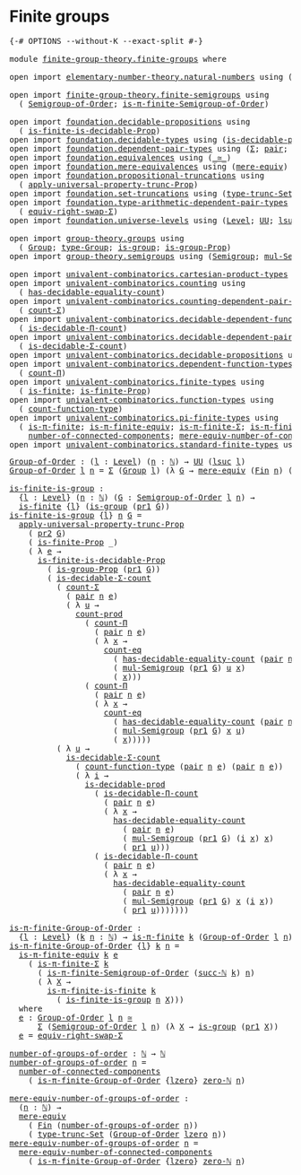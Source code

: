 # Finite groups

<pre class="Agda"><a id="26" class="Symbol">{-#</a> <a id="30" class="Keyword">OPTIONS</a> <a id="38" class="Pragma">--without-K</a> <a id="50" class="Pragma">--exact-split</a> <a id="64" class="Symbol">#-}</a>

<a id="69" class="Keyword">module</a> <a id="76" href="finite-group-theory.finite-groups.html" class="Module">finite-group-theory.finite-groups</a> <a id="110" class="Keyword">where</a>

<a id="117" class="Keyword">open</a> <a id="122" class="Keyword">import</a> <a id="129" href="elementary-number-theory.natural-numbers.html" class="Module">elementary-number-theory.natural-numbers</a> <a id="170" class="Keyword">using</a> <a id="176" class="Symbol">(</a><a id="177" href="elementary-number-theory.natural-numbers.html#1548" class="Datatype">ℕ</a><a id="178" class="Symbol">;</a> <a id="180" href="elementary-number-theory.natural-numbers.html#1582" class="InductiveConstructor">succ-ℕ</a><a id="186" class="Symbol">;</a> <a id="188" href="elementary-number-theory.natural-numbers.html#1569" class="InductiveConstructor">zero-ℕ</a><a id="194" class="Symbol">)</a>

<a id="197" class="Keyword">open</a> <a id="202" class="Keyword">import</a> <a id="209" href="finite-group-theory.finite-semigroups.html" class="Module">finite-group-theory.finite-semigroups</a> <a id="247" class="Keyword">using</a>
  <a id="255" class="Symbol">(</a> <a id="257" href="finite-group-theory.finite-semigroups.html#2195" class="Function">Semigroup-of-Order</a><a id="275" class="Symbol">;</a> <a id="277" href="finite-group-theory.finite-semigroups.html#3278" class="Function">is-π-finite-Semigroup-of-Order</a><a id="307" class="Symbol">)</a>

<a id="310" class="Keyword">open</a> <a id="315" class="Keyword">import</a> <a id="322" href="foundation.decidable-propositions.html" class="Module">foundation.decidable-propositions</a> <a id="356" class="Keyword">using</a>
  <a id="364" class="Symbol">(</a> <a id="366" href="foundation.decidable-propositions.html#8941" class="Function">is-finite-is-decidable-Prop</a><a id="393" class="Symbol">)</a>
<a id="395" class="Keyword">open</a> <a id="400" class="Keyword">import</a> <a id="407" href="foundation.decidable-types.html" class="Module">foundation.decidable-types</a> <a id="434" class="Keyword">using</a> <a id="440" class="Symbol">(</a><a id="441" href="foundation.decidable-types.html#3314" class="Function">is-decidable-prod</a><a id="458" class="Symbol">)</a>
<a id="460" class="Keyword">open</a> <a id="465" class="Keyword">import</a> <a id="472" href="foundation.dependent-pair-types.html" class="Module">foundation.dependent-pair-types</a> <a id="504" class="Keyword">using</a> <a id="510" class="Symbol">(</a><a id="511" href="foundation-core.dependent-pair-types.html#515" class="Record">Σ</a><a id="512" class="Symbol">;</a> <a id="514" href="foundation-core.dependent-pair-types.html#588" class="InductiveConstructor">pair</a><a id="518" class="Symbol">;</a> <a id="520" href="foundation-core.dependent-pair-types.html#605" class="Field">pr1</a><a id="523" class="Symbol">;</a> <a id="525" href="foundation-core.dependent-pair-types.html#617" class="Field">pr2</a><a id="528" class="Symbol">)</a>
<a id="530" class="Keyword">open</a> <a id="535" class="Keyword">import</a> <a id="542" href="foundation.equivalences.html" class="Module">foundation.equivalences</a> <a id="566" class="Keyword">using</a> <a id="572" class="Symbol">(</a><a id="573" href="foundation-core.equivalences.html#1621" class="Function Operator">_≃_</a><a id="576" class="Symbol">)</a>
<a id="578" class="Keyword">open</a> <a id="583" class="Keyword">import</a> <a id="590" href="foundation.mere-equivalences.html" class="Module">foundation.mere-equivalences</a> <a id="619" class="Keyword">using</a> <a id="625" class="Symbol">(</a><a id="626" href="foundation.mere-equivalences.html#1415" class="Function">mere-equiv</a><a id="636" class="Symbol">)</a>
<a id="638" class="Keyword">open</a> <a id="643" class="Keyword">import</a> <a id="650" href="foundation.propositional-truncations.html" class="Module">foundation.propositional-truncations</a> <a id="687" class="Keyword">using</a>
  <a id="695" class="Symbol">(</a> <a id="697" href="foundation.propositional-truncations.html#5775" class="Function">apply-universal-property-trunc-Prop</a><a id="732" class="Symbol">)</a>
<a id="734" class="Keyword">open</a> <a id="739" class="Keyword">import</a> <a id="746" href="foundation.set-truncations.html" class="Module">foundation.set-truncations</a> <a id="773" class="Keyword">using</a> <a id="779" class="Symbol">(</a><a id="780" href="foundation.set-truncations.html#4010" class="Function">type-trunc-Set</a><a id="794" class="Symbol">)</a>
<a id="796" class="Keyword">open</a> <a id="801" class="Keyword">import</a> <a id="808" href="foundation.type-arithmetic-dependent-pair-types.html" class="Module">foundation.type-arithmetic-dependent-pair-types</a> <a id="856" class="Keyword">using</a>
  <a id="864" class="Symbol">(</a> <a id="866" href="foundation-core.type-arithmetic-dependent-pair-types.html#11376" class="Function">equiv-right-swap-Σ</a><a id="884" class="Symbol">)</a>
<a id="886" class="Keyword">open</a> <a id="891" class="Keyword">import</a> <a id="898" href="foundation.universe-levels.html" class="Module">foundation.universe-levels</a> <a id="925" class="Keyword">using</a> <a id="931" class="Symbol">(</a><a id="932" href="Agda.Primitive.html#597" class="Postulate">Level</a><a id="937" class="Symbol">;</a> <a id="939" href="foundation-core.universe-levels.html#235" class="Primitive">UU</a><a id="941" class="Symbol">;</a> <a id="943" href="Agda.Primitive.html#780" class="Primitive">lsuc</a><a id="947" class="Symbol">;</a> <a id="949" href="Agda.Primitive.html#764" class="Primitive">lzero</a><a id="954" class="Symbol">)</a>

<a id="957" class="Keyword">open</a> <a id="962" class="Keyword">import</a> <a id="969" href="group-theory.groups.html" class="Module">group-theory.groups</a> <a id="989" class="Keyword">using</a>
  <a id="997" class="Symbol">(</a> <a id="999" href="group-theory.groups.html#2750" class="Function">Group</a><a id="1004" class="Symbol">;</a> <a id="1006" href="group-theory.groups.html#2993" class="Function">type-Group</a><a id="1016" class="Symbol">;</a> <a id="1018" href="group-theory.groups.html#2608" class="Function">is-group</a><a id="1026" class="Symbol">;</a> <a id="1028" href="group-theory.groups.html#10692" class="Function">is-group-Prop</a><a id="1041" class="Symbol">)</a>
<a id="1043" class="Keyword">open</a> <a id="1048" class="Keyword">import</a> <a id="1055" href="group-theory.semigroups.html" class="Module">group-theory.semigroups</a> <a id="1079" class="Keyword">using</a> <a id="1085" class="Symbol">(</a><a id="1086" href="group-theory.semigroups.html#750" class="Function">Semigroup</a><a id="1095" class="Symbol">;</a> <a id="1097" href="group-theory.semigroups.html#1228" class="Function">mul-Semigroup</a><a id="1110" class="Symbol">)</a>

<a id="1113" class="Keyword">open</a> <a id="1118" class="Keyword">import</a> <a id="1125" href="univalent-combinatorics.cartesian-product-types.html" class="Module">univalent-combinatorics.cartesian-product-types</a> <a id="1173" class="Keyword">using</a> <a id="1179" class="Symbol">(</a><a id="1180" href="univalent-combinatorics.cartesian-product-types.html#3156" class="Function">count-prod</a><a id="1190" class="Symbol">)</a>
<a id="1192" class="Keyword">open</a> <a id="1197" class="Keyword">import</a> <a id="1204" href="univalent-combinatorics.counting.html" class="Module">univalent-combinatorics.counting</a> <a id="1237" class="Keyword">using</a>
  <a id="1245" class="Symbol">(</a> <a id="1247" href="univalent-combinatorics.counting.html#6218" class="Function">has-decidable-equality-count</a><a id="1275" class="Symbol">)</a>
<a id="1277" class="Keyword">open</a> <a id="1282" class="Keyword">import</a> <a id="1289" href="univalent-combinatorics.counting-dependent-pair-types.html" class="Module">univalent-combinatorics.counting-dependent-pair-types</a> <a id="1343" class="Keyword">using</a>
  <a id="1351" class="Symbol">(</a> <a id="1353" href="univalent-combinatorics.counting-dependent-pair-types.html#3958" class="Function">count-Σ</a><a id="1360" class="Symbol">)</a>
<a id="1362" class="Keyword">open</a> <a id="1367" class="Keyword">import</a> <a id="1374" href="univalent-combinatorics.decidable-dependent-function-types.html" class="Module">univalent-combinatorics.decidable-dependent-function-types</a> <a id="1433" class="Keyword">using</a>
  <a id="1441" class="Symbol">(</a> <a id="1443" href="univalent-combinatorics.decidable-dependent-function-types.html#1760" class="Function">is-decidable-Π-count</a><a id="1463" class="Symbol">)</a>
<a id="1465" class="Keyword">open</a> <a id="1470" class="Keyword">import</a> <a id="1477" href="univalent-combinatorics.decidable-dependent-pair-types.html" class="Module">univalent-combinatorics.decidable-dependent-pair-types</a> <a id="1532" class="Keyword">using</a>
  <a id="1540" class="Symbol">(</a> <a id="1542" href="univalent-combinatorics.decidable-dependent-pair-types.html#1954" class="Function">is-decidable-Σ-count</a><a id="1562" class="Symbol">)</a>
<a id="1564" class="Keyword">open</a> <a id="1569" class="Keyword">import</a> <a id="1576" href="univalent-combinatorics.decidable-propositions.html" class="Module">univalent-combinatorics.decidable-propositions</a> <a id="1623" class="Keyword">using</a> <a id="1629" class="Symbol">(</a><a id="1630" href="univalent-combinatorics.decidable-propositions.html#2356" class="Function">count-eq</a><a id="1638" class="Symbol">)</a>
<a id="1640" class="Keyword">open</a> <a id="1645" class="Keyword">import</a> <a id="1652" href="univalent-combinatorics.dependent-function-types.html" class="Module">univalent-combinatorics.dependent-function-types</a> <a id="1701" class="Keyword">using</a>
  <a id="1709" class="Symbol">(</a> <a id="1711" href="univalent-combinatorics.dependent-function-types.html#2399" class="Function">count-Π</a><a id="1718" class="Symbol">)</a>
<a id="1720" class="Keyword">open</a> <a id="1725" class="Keyword">import</a> <a id="1732" href="univalent-combinatorics.finite-types.html" class="Module">univalent-combinatorics.finite-types</a> <a id="1769" class="Keyword">using</a>
  <a id="1777" class="Symbol">(</a> <a id="1779" href="univalent-combinatorics.finite-types.html#4139" class="Function">is-finite</a><a id="1788" class="Symbol">;</a> <a id="1790" href="univalent-combinatorics.finite-types.html#4048" class="Function">is-finite-Prop</a><a id="1804" class="Symbol">)</a>
<a id="1806" class="Keyword">open</a> <a id="1811" class="Keyword">import</a> <a id="1818" href="univalent-combinatorics.function-types.html" class="Module">univalent-combinatorics.function-types</a> <a id="1857" class="Keyword">using</a>
  <a id="1865" class="Symbol">(</a> <a id="1867" href="univalent-combinatorics.function-types.html#980" class="Function">count-function-type</a><a id="1886" class="Symbol">)</a>
<a id="1888" class="Keyword">open</a> <a id="1893" class="Keyword">import</a> <a id="1900" href="univalent-combinatorics.pi-finite-types.html" class="Module">univalent-combinatorics.pi-finite-types</a> <a id="1940" class="Keyword">using</a>
  <a id="1948" class="Symbol">(</a> <a id="1950" href="univalent-combinatorics.pi-finite-types.html#8794" class="Function">is-π-finite</a><a id="1961" class="Symbol">;</a> <a id="1963" href="univalent-combinatorics.pi-finite-types.html#11000" class="Function">is-π-finite-equiv</a><a id="1980" class="Symbol">;</a> <a id="1982" href="univalent-combinatorics.pi-finite-types.html#34761" class="Function">is-π-finite-Σ</a><a id="1995" class="Symbol">;</a> <a id="1997" href="univalent-combinatorics.pi-finite-types.html#14779" class="Function">is-π-finite-is-finite</a><a id="2018" class="Symbol">;</a>
    <a id="2024" href="univalent-combinatorics.pi-finite-types.html#8072" class="Function">number-of-connected-components</a><a id="2054" class="Symbol">;</a> <a id="2056" href="univalent-combinatorics.pi-finite-types.html#8237" class="Function">mere-equiv-number-of-connected-components</a><a id="2097" class="Symbol">)</a>
<a id="2099" class="Keyword">open</a> <a id="2104" class="Keyword">import</a> <a id="2111" href="univalent-combinatorics.standard-finite-types.html" class="Module">univalent-combinatorics.standard-finite-types</a> <a id="2157" class="Keyword">using</a> <a id="2163" class="Symbol">(</a><a id="2164" href="univalent-combinatorics.standard-finite-types.html#2392" class="Function">Fin</a><a id="2167" class="Symbol">)</a>
</pre>
<pre class="Agda"><a id="Group-of-Order"></a><a id="2182" href="finite-group-theory.finite-groups.html#2182" class="Function">Group-of-Order</a> <a id="2197" class="Symbol">:</a> <a id="2199" class="Symbol">(</a><a id="2200" href="finite-group-theory.finite-groups.html#2200" class="Bound">l</a> <a id="2202" class="Symbol">:</a> <a id="2204" href="Agda.Primitive.html#597" class="Postulate">Level</a><a id="2209" class="Symbol">)</a> <a id="2211" class="Symbol">(</a><a id="2212" href="finite-group-theory.finite-groups.html#2212" class="Bound">n</a> <a id="2214" class="Symbol">:</a> <a id="2216" href="elementary-number-theory.natural-numbers.html#1548" class="Datatype">ℕ</a><a id="2217" class="Symbol">)</a> <a id="2219" class="Symbol">→</a> <a id="2221" href="foundation-core.universe-levels.html#235" class="Primitive">UU</a> <a id="2224" class="Symbol">(</a><a id="2225" href="Agda.Primitive.html#780" class="Primitive">lsuc</a> <a id="2230" href="finite-group-theory.finite-groups.html#2200" class="Bound">l</a><a id="2231" class="Symbol">)</a>
<a id="2233" href="finite-group-theory.finite-groups.html#2182" class="Function">Group-of-Order</a> <a id="2248" href="finite-group-theory.finite-groups.html#2248" class="Bound">l</a> <a id="2250" href="finite-group-theory.finite-groups.html#2250" class="Bound">n</a> <a id="2252" class="Symbol">=</a> <a id="2254" href="foundation-core.dependent-pair-types.html#515" class="Record">Σ</a> <a id="2256" class="Symbol">(</a><a id="2257" href="group-theory.groups.html#2750" class="Function">Group</a> <a id="2263" href="finite-group-theory.finite-groups.html#2248" class="Bound">l</a><a id="2264" class="Symbol">)</a> <a id="2266" class="Symbol">(λ</a> <a id="2269" href="finite-group-theory.finite-groups.html#2269" class="Bound">G</a> <a id="2271" class="Symbol">→</a> <a id="2273" href="foundation.mere-equivalences.html#1415" class="Function">mere-equiv</a> <a id="2284" class="Symbol">(</a><a id="2285" href="univalent-combinatorics.standard-finite-types.html#2392" class="Function">Fin</a> <a id="2289" href="finite-group-theory.finite-groups.html#2250" class="Bound">n</a><a id="2290" class="Symbol">)</a> <a id="2292" class="Symbol">(</a><a id="2293" href="group-theory.groups.html#2993" class="Function">type-Group</a> <a id="2304" href="finite-group-theory.finite-groups.html#2269" class="Bound">G</a><a id="2305" class="Symbol">))</a>

<a id="is-finite-is-group"></a><a id="2309" href="finite-group-theory.finite-groups.html#2309" class="Function">is-finite-is-group</a> <a id="2328" class="Symbol">:</a>
  <a id="2332" class="Symbol">{</a><a id="2333" href="finite-group-theory.finite-groups.html#2333" class="Bound">l</a> <a id="2335" class="Symbol">:</a> <a id="2337" href="Agda.Primitive.html#597" class="Postulate">Level</a><a id="2342" class="Symbol">}</a> <a id="2344" class="Symbol">(</a><a id="2345" href="finite-group-theory.finite-groups.html#2345" class="Bound">n</a> <a id="2347" class="Symbol">:</a> <a id="2349" href="elementary-number-theory.natural-numbers.html#1548" class="Datatype">ℕ</a><a id="2350" class="Symbol">)</a> <a id="2352" class="Symbol">(</a><a id="2353" href="finite-group-theory.finite-groups.html#2353" class="Bound">G</a> <a id="2355" class="Symbol">:</a> <a id="2357" href="finite-group-theory.finite-semigroups.html#2195" class="Function">Semigroup-of-Order</a> <a id="2376" href="finite-group-theory.finite-groups.html#2333" class="Bound">l</a> <a id="2378" href="finite-group-theory.finite-groups.html#2345" class="Bound">n</a><a id="2379" class="Symbol">)</a> <a id="2381" class="Symbol">→</a>
  <a id="2385" href="univalent-combinatorics.finite-types.html#4139" class="Function">is-finite</a> <a id="2395" class="Symbol">{</a><a id="2396" href="finite-group-theory.finite-groups.html#2333" class="Bound">l</a><a id="2397" class="Symbol">}</a> <a id="2399" class="Symbol">(</a><a id="2400" href="group-theory.groups.html#2608" class="Function">is-group</a> <a id="2409" class="Symbol">(</a><a id="2410" href="foundation-core.dependent-pair-types.html#605" class="Field">pr1</a> <a id="2414" href="finite-group-theory.finite-groups.html#2353" class="Bound">G</a><a id="2415" class="Symbol">))</a>
<a id="2418" href="finite-group-theory.finite-groups.html#2309" class="Function">is-finite-is-group</a> <a id="2437" class="Symbol">{</a><a id="2438" href="finite-group-theory.finite-groups.html#2438" class="Bound">l</a><a id="2439" class="Symbol">}</a> <a id="2441" href="finite-group-theory.finite-groups.html#2441" class="Bound">n</a> <a id="2443" href="finite-group-theory.finite-groups.html#2443" class="Bound">G</a> <a id="2445" class="Symbol">=</a>
  <a id="2449" href="foundation.propositional-truncations.html#5775" class="Function">apply-universal-property-trunc-Prop</a>
    <a id="2489" class="Symbol">(</a> <a id="2491" href="foundation-core.dependent-pair-types.html#617" class="Field">pr2</a> <a id="2495" href="finite-group-theory.finite-groups.html#2443" class="Bound">G</a><a id="2496" class="Symbol">)</a>
    <a id="2502" class="Symbol">(</a> <a id="2504" href="univalent-combinatorics.finite-types.html#4048" class="Function">is-finite-Prop</a> <a id="2519" class="Symbol">_)</a>
    <a id="2526" class="Symbol">(</a> <a id="2528" class="Symbol">λ</a> <a id="2530" href="finite-group-theory.finite-groups.html#2530" class="Bound">e</a> <a id="2532" class="Symbol">→</a>
      <a id="2540" href="foundation.decidable-propositions.html#8941" class="Function">is-finite-is-decidable-Prop</a>
        <a id="2576" class="Symbol">(</a> <a id="2578" href="group-theory.groups.html#10692" class="Function">is-group-Prop</a> <a id="2592" class="Symbol">(</a><a id="2593" href="foundation-core.dependent-pair-types.html#605" class="Field">pr1</a> <a id="2597" href="finite-group-theory.finite-groups.html#2443" class="Bound">G</a><a id="2598" class="Symbol">))</a>
        <a id="2609" class="Symbol">(</a> <a id="2611" href="univalent-combinatorics.decidable-dependent-pair-types.html#1954" class="Function">is-decidable-Σ-count</a>
          <a id="2642" class="Symbol">(</a> <a id="2644" href="univalent-combinatorics.counting-dependent-pair-types.html#3958" class="Function">count-Σ</a>
            <a id="2664" class="Symbol">(</a> <a id="2666" href="foundation-core.dependent-pair-types.html#588" class="InductiveConstructor">pair</a> <a id="2671" href="finite-group-theory.finite-groups.html#2441" class="Bound">n</a> <a id="2673" href="finite-group-theory.finite-groups.html#2530" class="Bound">e</a><a id="2674" class="Symbol">)</a>
            <a id="2688" class="Symbol">(</a> <a id="2690" class="Symbol">λ</a> <a id="2692" href="finite-group-theory.finite-groups.html#2692" class="Bound">u</a> <a id="2694" class="Symbol">→</a>
              <a id="2710" href="univalent-combinatorics.cartesian-product-types.html#3156" class="Function">count-prod</a>
                <a id="2737" class="Symbol">(</a> <a id="2739" href="univalent-combinatorics.dependent-function-types.html#2399" class="Function">count-Π</a>
                  <a id="2765" class="Symbol">(</a> <a id="2767" href="foundation-core.dependent-pair-types.html#588" class="InductiveConstructor">pair</a> <a id="2772" href="finite-group-theory.finite-groups.html#2441" class="Bound">n</a> <a id="2774" href="finite-group-theory.finite-groups.html#2530" class="Bound">e</a><a id="2775" class="Symbol">)</a>
                  <a id="2795" class="Symbol">(</a> <a id="2797" class="Symbol">λ</a> <a id="2799" href="finite-group-theory.finite-groups.html#2799" class="Bound">x</a> <a id="2801" class="Symbol">→</a>
                    <a id="2823" href="univalent-combinatorics.decidable-propositions.html#2356" class="Function">count-eq</a>
                      <a id="2854" class="Symbol">(</a> <a id="2856" href="univalent-combinatorics.counting.html#6218" class="Function">has-decidable-equality-count</a> <a id="2885" class="Symbol">(</a><a id="2886" href="foundation-core.dependent-pair-types.html#588" class="InductiveConstructor">pair</a> <a id="2891" href="finite-group-theory.finite-groups.html#2441" class="Bound">n</a> <a id="2893" href="finite-group-theory.finite-groups.html#2530" class="Bound">e</a><a id="2894" class="Symbol">))</a>
                      <a id="2919" class="Symbol">(</a> <a id="2921" href="group-theory.semigroups.html#1228" class="Function">mul-Semigroup</a> <a id="2935" class="Symbol">(</a><a id="2936" href="foundation-core.dependent-pair-types.html#605" class="Field">pr1</a> <a id="2940" href="finite-group-theory.finite-groups.html#2443" class="Bound">G</a><a id="2941" class="Symbol">)</a> <a id="2943" href="finite-group-theory.finite-groups.html#2692" class="Bound">u</a> <a id="2945" href="finite-group-theory.finite-groups.html#2799" class="Bound">x</a><a id="2946" class="Symbol">)</a>
                      <a id="2970" class="Symbol">(</a> <a id="2972" href="finite-group-theory.finite-groups.html#2799" class="Bound">x</a><a id="2973" class="Symbol">)))</a>
                <a id="2993" class="Symbol">(</a> <a id="2995" href="univalent-combinatorics.dependent-function-types.html#2399" class="Function">count-Π</a>
                  <a id="3021" class="Symbol">(</a> <a id="3023" href="foundation-core.dependent-pair-types.html#588" class="InductiveConstructor">pair</a> <a id="3028" href="finite-group-theory.finite-groups.html#2441" class="Bound">n</a> <a id="3030" href="finite-group-theory.finite-groups.html#2530" class="Bound">e</a><a id="3031" class="Symbol">)</a>
                  <a id="3051" class="Symbol">(</a> <a id="3053" class="Symbol">λ</a> <a id="3055" href="finite-group-theory.finite-groups.html#3055" class="Bound">x</a> <a id="3057" class="Symbol">→</a>
                    <a id="3079" href="univalent-combinatorics.decidable-propositions.html#2356" class="Function">count-eq</a>
                      <a id="3110" class="Symbol">(</a> <a id="3112" href="univalent-combinatorics.counting.html#6218" class="Function">has-decidable-equality-count</a> <a id="3141" class="Symbol">(</a><a id="3142" href="foundation-core.dependent-pair-types.html#588" class="InductiveConstructor">pair</a> <a id="3147" href="finite-group-theory.finite-groups.html#2441" class="Bound">n</a> <a id="3149" href="finite-group-theory.finite-groups.html#2530" class="Bound">e</a><a id="3150" class="Symbol">))</a>
                      <a id="3175" class="Symbol">(</a> <a id="3177" href="group-theory.semigroups.html#1228" class="Function">mul-Semigroup</a> <a id="3191" class="Symbol">(</a><a id="3192" href="foundation-core.dependent-pair-types.html#605" class="Field">pr1</a> <a id="3196" href="finite-group-theory.finite-groups.html#2443" class="Bound">G</a><a id="3197" class="Symbol">)</a> <a id="3199" href="finite-group-theory.finite-groups.html#3055" class="Bound">x</a> <a id="3201" href="finite-group-theory.finite-groups.html#2692" class="Bound">u</a><a id="3202" class="Symbol">)</a>
                      <a id="3226" class="Symbol">(</a> <a id="3228" href="finite-group-theory.finite-groups.html#3055" class="Bound">x</a><a id="3229" class="Symbol">)))))</a>
          <a id="3245" class="Symbol">(</a> <a id="3247" class="Symbol">λ</a> <a id="3249" href="finite-group-theory.finite-groups.html#3249" class="Bound">u</a> <a id="3251" class="Symbol">→</a>
            <a id="3265" href="univalent-combinatorics.decidable-dependent-pair-types.html#1954" class="Function">is-decidable-Σ-count</a>
              <a id="3300" class="Symbol">(</a> <a id="3302" href="univalent-combinatorics.function-types.html#980" class="Function">count-function-type</a> <a id="3322" class="Symbol">(</a><a id="3323" href="foundation-core.dependent-pair-types.html#588" class="InductiveConstructor">pair</a> <a id="3328" href="finite-group-theory.finite-groups.html#2441" class="Bound">n</a> <a id="3330" href="finite-group-theory.finite-groups.html#2530" class="Bound">e</a><a id="3331" class="Symbol">)</a> <a id="3333" class="Symbol">(</a><a id="3334" href="foundation-core.dependent-pair-types.html#588" class="InductiveConstructor">pair</a> <a id="3339" href="finite-group-theory.finite-groups.html#2441" class="Bound">n</a> <a id="3341" href="finite-group-theory.finite-groups.html#2530" class="Bound">e</a><a id="3342" class="Symbol">))</a>
              <a id="3359" class="Symbol">(</a> <a id="3361" class="Symbol">λ</a> <a id="3363" href="finite-group-theory.finite-groups.html#3363" class="Bound">i</a> <a id="3365" class="Symbol">→</a>
                <a id="3383" href="foundation.decidable-types.html#3314" class="Function">is-decidable-prod</a>
                  <a id="3419" class="Symbol">(</a> <a id="3421" href="univalent-combinatorics.decidable-dependent-function-types.html#1760" class="Function">is-decidable-Π-count</a>
                    <a id="3462" class="Symbol">(</a> <a id="3464" href="foundation-core.dependent-pair-types.html#588" class="InductiveConstructor">pair</a> <a id="3469" href="finite-group-theory.finite-groups.html#2441" class="Bound">n</a> <a id="3471" href="finite-group-theory.finite-groups.html#2530" class="Bound">e</a><a id="3472" class="Symbol">)</a>
                    <a id="3494" class="Symbol">(</a> <a id="3496" class="Symbol">λ</a> <a id="3498" href="finite-group-theory.finite-groups.html#3498" class="Bound">x</a> <a id="3500" class="Symbol">→</a>
                      <a id="3524" href="univalent-combinatorics.counting.html#6218" class="Function">has-decidable-equality-count</a>
                        <a id="3577" class="Symbol">(</a> <a id="3579" href="foundation-core.dependent-pair-types.html#588" class="InductiveConstructor">pair</a> <a id="3584" href="finite-group-theory.finite-groups.html#2441" class="Bound">n</a> <a id="3586" href="finite-group-theory.finite-groups.html#2530" class="Bound">e</a><a id="3587" class="Symbol">)</a>
                        <a id="3613" class="Symbol">(</a> <a id="3615" href="group-theory.semigroups.html#1228" class="Function">mul-Semigroup</a> <a id="3629" class="Symbol">(</a><a id="3630" href="foundation-core.dependent-pair-types.html#605" class="Field">pr1</a> <a id="3634" href="finite-group-theory.finite-groups.html#2443" class="Bound">G</a><a id="3635" class="Symbol">)</a> <a id="3637" class="Symbol">(</a><a id="3638" href="finite-group-theory.finite-groups.html#3363" class="Bound">i</a> <a id="3640" href="finite-group-theory.finite-groups.html#3498" class="Bound">x</a><a id="3641" class="Symbol">)</a> <a id="3643" href="finite-group-theory.finite-groups.html#3498" class="Bound">x</a><a id="3644" class="Symbol">)</a>
                        <a id="3670" class="Symbol">(</a> <a id="3672" href="foundation-core.dependent-pair-types.html#605" class="Field">pr1</a> <a id="3676" href="finite-group-theory.finite-groups.html#3249" class="Bound">u</a><a id="3677" class="Symbol">)))</a>
                  <a id="3699" class="Symbol">(</a> <a id="3701" href="univalent-combinatorics.decidable-dependent-function-types.html#1760" class="Function">is-decidable-Π-count</a>
                    <a id="3742" class="Symbol">(</a> <a id="3744" href="foundation-core.dependent-pair-types.html#588" class="InductiveConstructor">pair</a> <a id="3749" href="finite-group-theory.finite-groups.html#2441" class="Bound">n</a> <a id="3751" href="finite-group-theory.finite-groups.html#2530" class="Bound">e</a><a id="3752" class="Symbol">)</a>
                    <a id="3774" class="Symbol">(</a> <a id="3776" class="Symbol">λ</a> <a id="3778" href="finite-group-theory.finite-groups.html#3778" class="Bound">x</a> <a id="3780" class="Symbol">→</a>
                      <a id="3804" href="univalent-combinatorics.counting.html#6218" class="Function">has-decidable-equality-count</a>
                        <a id="3857" class="Symbol">(</a> <a id="3859" href="foundation-core.dependent-pair-types.html#588" class="InductiveConstructor">pair</a> <a id="3864" href="finite-group-theory.finite-groups.html#2441" class="Bound">n</a> <a id="3866" href="finite-group-theory.finite-groups.html#2530" class="Bound">e</a><a id="3867" class="Symbol">)</a>
                        <a id="3893" class="Symbol">(</a> <a id="3895" href="group-theory.semigroups.html#1228" class="Function">mul-Semigroup</a> <a id="3909" class="Symbol">(</a><a id="3910" href="foundation-core.dependent-pair-types.html#605" class="Field">pr1</a> <a id="3914" href="finite-group-theory.finite-groups.html#2443" class="Bound">G</a><a id="3915" class="Symbol">)</a> <a id="3917" href="finite-group-theory.finite-groups.html#3778" class="Bound">x</a> <a id="3919" class="Symbol">(</a><a id="3920" href="finite-group-theory.finite-groups.html#3363" class="Bound">i</a> <a id="3922" href="finite-group-theory.finite-groups.html#3778" class="Bound">x</a><a id="3923" class="Symbol">))</a>
                        <a id="3950" class="Symbol">(</a> <a id="3952" href="foundation-core.dependent-pair-types.html#605" class="Field">pr1</a> <a id="3956" href="finite-group-theory.finite-groups.html#3249" class="Bound">u</a><a id="3957" class="Symbol">)))))))</a>

<a id="is-π-finite-Group-of-Order"></a><a id="3966" href="finite-group-theory.finite-groups.html#3966" class="Function">is-π-finite-Group-of-Order</a> <a id="3993" class="Symbol">:</a>
  <a id="3997" class="Symbol">{</a><a id="3998" href="finite-group-theory.finite-groups.html#3998" class="Bound">l</a> <a id="4000" class="Symbol">:</a> <a id="4002" href="Agda.Primitive.html#597" class="Postulate">Level</a><a id="4007" class="Symbol">}</a> <a id="4009" class="Symbol">(</a><a id="4010" href="finite-group-theory.finite-groups.html#4010" class="Bound">k</a> <a id="4012" href="finite-group-theory.finite-groups.html#4012" class="Bound">n</a> <a id="4014" class="Symbol">:</a> <a id="4016" href="elementary-number-theory.natural-numbers.html#1548" class="Datatype">ℕ</a><a id="4017" class="Symbol">)</a> <a id="4019" class="Symbol">→</a> <a id="4021" href="univalent-combinatorics.pi-finite-types.html#8794" class="Function">is-π-finite</a> <a id="4033" href="finite-group-theory.finite-groups.html#4010" class="Bound">k</a> <a id="4035" class="Symbol">(</a><a id="4036" href="finite-group-theory.finite-groups.html#2182" class="Function">Group-of-Order</a> <a id="4051" href="finite-group-theory.finite-groups.html#3998" class="Bound">l</a> <a id="4053" href="finite-group-theory.finite-groups.html#4012" class="Bound">n</a><a id="4054" class="Symbol">)</a>
<a id="4056" href="finite-group-theory.finite-groups.html#3966" class="Function">is-π-finite-Group-of-Order</a> <a id="4083" class="Symbol">{</a><a id="4084" href="finite-group-theory.finite-groups.html#4084" class="Bound">l</a><a id="4085" class="Symbol">}</a> <a id="4087" href="finite-group-theory.finite-groups.html#4087" class="Bound">k</a> <a id="4089" href="finite-group-theory.finite-groups.html#4089" class="Bound">n</a> <a id="4091" class="Symbol">=</a>
  <a id="4095" href="univalent-combinatorics.pi-finite-types.html#11000" class="Function">is-π-finite-equiv</a> <a id="4113" href="finite-group-theory.finite-groups.html#4087" class="Bound">k</a> <a id="4115" href="finite-group-theory.finite-groups.html#4286" class="Function">e</a>
    <a id="4121" class="Symbol">(</a> <a id="4123" href="univalent-combinatorics.pi-finite-types.html#34761" class="Function">is-π-finite-Σ</a> <a id="4137" href="finite-group-theory.finite-groups.html#4087" class="Bound">k</a>
      <a id="4145" class="Symbol">(</a> <a id="4147" href="finite-group-theory.finite-semigroups.html#3278" class="Function">is-π-finite-Semigroup-of-Order</a> <a id="4178" class="Symbol">(</a><a id="4179" href="elementary-number-theory.natural-numbers.html#1582" class="InductiveConstructor">succ-ℕ</a> <a id="4186" href="finite-group-theory.finite-groups.html#4087" class="Bound">k</a><a id="4187" class="Symbol">)</a> <a id="4189" href="finite-group-theory.finite-groups.html#4089" class="Bound">n</a><a id="4190" class="Symbol">)</a>
      <a id="4198" class="Symbol">(</a> <a id="4200" class="Symbol">λ</a> <a id="4202" href="finite-group-theory.finite-groups.html#4202" class="Bound">X</a> <a id="4204" class="Symbol">→</a>
        <a id="4214" href="univalent-combinatorics.pi-finite-types.html#14779" class="Function">is-π-finite-is-finite</a> <a id="4236" href="finite-group-theory.finite-groups.html#4087" class="Bound">k</a>
          <a id="4248" class="Symbol">(</a> <a id="4250" href="finite-group-theory.finite-groups.html#2309" class="Function">is-finite-is-group</a> <a id="4269" href="finite-group-theory.finite-groups.html#4089" class="Bound">n</a> <a id="4271" href="finite-group-theory.finite-groups.html#4202" class="Bound">X</a><a id="4272" class="Symbol">)))</a>
  <a id="4278" class="Keyword">where</a>
  <a id="4286" href="finite-group-theory.finite-groups.html#4286" class="Function">e</a> <a id="4288" class="Symbol">:</a> <a id="4290" href="finite-group-theory.finite-groups.html#2182" class="Function">Group-of-Order</a> <a id="4305" href="finite-group-theory.finite-groups.html#4084" class="Bound">l</a> <a id="4307" href="finite-group-theory.finite-groups.html#4089" class="Bound">n</a> <a id="4309" href="foundation-core.equivalences.html#1621" class="Function Operator">≃</a>
      <a id="4317" href="foundation-core.dependent-pair-types.html#515" class="Record">Σ</a> <a id="4319" class="Symbol">(</a><a id="4320" href="finite-group-theory.finite-semigroups.html#2195" class="Function">Semigroup-of-Order</a> <a id="4339" href="finite-group-theory.finite-groups.html#4084" class="Bound">l</a> <a id="4341" href="finite-group-theory.finite-groups.html#4089" class="Bound">n</a><a id="4342" class="Symbol">)</a> <a id="4344" class="Symbol">(λ</a> <a id="4347" href="finite-group-theory.finite-groups.html#4347" class="Bound">X</a> <a id="4349" class="Symbol">→</a> <a id="4351" href="group-theory.groups.html#2608" class="Function">is-group</a> <a id="4360" class="Symbol">(</a><a id="4361" href="foundation-core.dependent-pair-types.html#605" class="Field">pr1</a> <a id="4365" href="finite-group-theory.finite-groups.html#4347" class="Bound">X</a><a id="4366" class="Symbol">))</a>
  <a id="4371" href="finite-group-theory.finite-groups.html#4286" class="Function">e</a> <a id="4373" class="Symbol">=</a> <a id="4375" href="foundation-core.type-arithmetic-dependent-pair-types.html#11376" class="Function">equiv-right-swap-Σ</a>

<a id="number-of-groups-of-order"></a><a id="4395" href="finite-group-theory.finite-groups.html#4395" class="Function">number-of-groups-of-order</a> <a id="4421" class="Symbol">:</a> <a id="4423" href="elementary-number-theory.natural-numbers.html#1548" class="Datatype">ℕ</a> <a id="4425" class="Symbol">→</a> <a id="4427" href="elementary-number-theory.natural-numbers.html#1548" class="Datatype">ℕ</a>
<a id="4429" href="finite-group-theory.finite-groups.html#4395" class="Function">number-of-groups-of-order</a> <a id="4455" href="finite-group-theory.finite-groups.html#4455" class="Bound">n</a> <a id="4457" class="Symbol">=</a>
  <a id="4461" href="univalent-combinatorics.pi-finite-types.html#8072" class="Function">number-of-connected-components</a>
    <a id="4496" class="Symbol">(</a> <a id="4498" href="finite-group-theory.finite-groups.html#3966" class="Function">is-π-finite-Group-of-Order</a> <a id="4525" class="Symbol">{</a><a id="4526" href="Agda.Primitive.html#764" class="Primitive">lzero</a><a id="4531" class="Symbol">}</a> <a id="4533" href="elementary-number-theory.natural-numbers.html#1569" class="InductiveConstructor">zero-ℕ</a> <a id="4540" href="finite-group-theory.finite-groups.html#4455" class="Bound">n</a><a id="4541" class="Symbol">)</a>

<a id="mere-equiv-number-of-groups-of-order"></a><a id="4544" href="finite-group-theory.finite-groups.html#4544" class="Function">mere-equiv-number-of-groups-of-order</a> <a id="4581" class="Symbol">:</a>
  <a id="4585" class="Symbol">(</a><a id="4586" href="finite-group-theory.finite-groups.html#4586" class="Bound">n</a> <a id="4588" class="Symbol">:</a> <a id="4590" href="elementary-number-theory.natural-numbers.html#1548" class="Datatype">ℕ</a><a id="4591" class="Symbol">)</a> <a id="4593" class="Symbol">→</a>
  <a id="4597" href="foundation.mere-equivalences.html#1415" class="Function">mere-equiv</a>
    <a id="4612" class="Symbol">(</a> <a id="4614" href="univalent-combinatorics.standard-finite-types.html#2392" class="Function">Fin</a> <a id="4618" class="Symbol">(</a><a id="4619" href="finite-group-theory.finite-groups.html#4395" class="Function">number-of-groups-of-order</a> <a id="4645" href="finite-group-theory.finite-groups.html#4586" class="Bound">n</a><a id="4646" class="Symbol">))</a>
    <a id="4653" class="Symbol">(</a> <a id="4655" href="foundation.set-truncations.html#4010" class="Function">type-trunc-Set</a> <a id="4670" class="Symbol">(</a><a id="4671" href="finite-group-theory.finite-groups.html#2182" class="Function">Group-of-Order</a> <a id="4686" href="Agda.Primitive.html#764" class="Primitive">lzero</a> <a id="4692" href="finite-group-theory.finite-groups.html#4586" class="Bound">n</a><a id="4693" class="Symbol">))</a>
<a id="4696" href="finite-group-theory.finite-groups.html#4544" class="Function">mere-equiv-number-of-groups-of-order</a> <a id="4733" href="finite-group-theory.finite-groups.html#4733" class="Bound">n</a> <a id="4735" class="Symbol">=</a>
  <a id="4739" href="univalent-combinatorics.pi-finite-types.html#8237" class="Function">mere-equiv-number-of-connected-components</a>
    <a id="4785" class="Symbol">(</a> <a id="4787" href="finite-group-theory.finite-groups.html#3966" class="Function">is-π-finite-Group-of-Order</a> <a id="4814" class="Symbol">{</a><a id="4815" href="Agda.Primitive.html#764" class="Primitive">lzero</a><a id="4820" class="Symbol">}</a> <a id="4822" href="elementary-number-theory.natural-numbers.html#1569" class="InductiveConstructor">zero-ℕ</a> <a id="4829" href="finite-group-theory.finite-groups.html#4733" class="Bound">n</a><a id="4830" class="Symbol">)</a>
</pre>